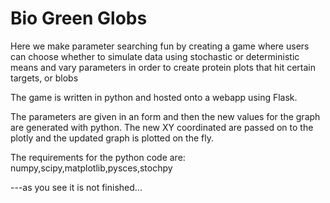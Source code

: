 # Bio Green Globs


Here we make parameter searching fun by creating a game where users can choose whether to simulate data using stochastic or deterministic means and vary parameters in order to create protein plots that hit certain targets, or blobs

The game is written in python and hosted onto a webapp using Flask.

The parameters are given in an form and then the new values for the graph are generated with python. 
The new XY coordinated are passed on to the plotly and the updated graph is plotted on the fly.

The requirements for the python code are: numpy,scipy,matplotlib,pysces,stochpy


---as you see it is not finished...
